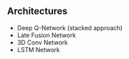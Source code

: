 ## Architectures

- Deep Q-Network (stacked approach)
- Late Fusion Network
- 3D Conv Network
- LSTM Network
